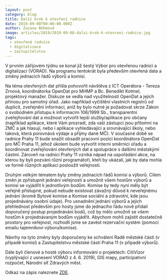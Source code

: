 ```yaml
---
layout: post
category: blog
title: Další krok k otevření radnice
date: 2019-09-08T00:00:00.000Z
author: Zuzana Böhmová
image: articles/2019/2019-09-08-dalsi-krok-k-otevreni-radnice.jpg
tags: 
  - otevřená radnice 
  - digitalizace
  - zastupitelstvo
---
```


V prvním zářijovém týdnu se konal již šestý Výbor pro otevřenou radnici a digitalizaci (VORAD). Na programu tentokrát byla především otevřená data a změny jednacích řádů výborů a komisí.


Na téma otevřených dat přišla pohovořit návštěva z ICT Operátora - Tereza Zrnová, koordinátorka OpenDat pro MHMP a Bc. Benedikt Kotmel, projektový manažer. Diskuze se vedla nad využitelností OpenDat a jejich přínosu pro samotný úřad. Jako například vyčištění vlastních registrů od duplicit, zveřejnění informací, aniž by bylo nutné je požadovat skrze Zákon o svobodném přístupu k informacím 106/1999 Sb., transparentní zveřejňování dat a možnost vytvořit lepší služby/aplikace pro občany (například aplikace, které Vám prozradí, zda vaši zástupci jsou přítomni na ZMČ a jak hlasují, nebo i aplikace vyhledávající a srovnávající školy, nebo taková, která porovnává výdaje a příjmy dané MČ). V současné době se radnice Prahy 11 bude snažit obsadit pracovní pozici koordinátora OpenDat pro MČ Praha 11, jehož úkolem bude vytvořit interní směrnici úřadu a koordinovat zveřejňování otevřených dat a spolupráce s dalšími městskými částmi. Zároveň na radnici Prahy 11 vzniká nápad na uspořádání akce, na kterou by byli pozváni různí programátoři, kteří by ukázali, jak by data mohla ve formě různých aplikací posloužit veřejnosti.  


Druhým velkým tématem byly změny jednacích řádů komisí a výborů. Cílem změn je zpřístupnit jednání veřejnosti a umožnit všem hostům výborů a komisí se vyjádřit k jednotlivým bodům. Komise by tedy nyní měly být veřejně přístupné, pokud nebude existovat závažný důvod k neveřejnému jednání (kromě Bytové komise a Komise sociální a zdravotní, kde jsou projednávány osobní údaje). Pro usnadnění jednání výborů a jejich přehlednost především pro hosty jsme do jednacího řádu nově přidali doporučený postup projednávání bodů, což by mělo umožnit se všem hostům k projednávaným bodům vyjádřit. Abychom mohli zajistit dostatečně prostory pro veřejnost, rozhodli jsme se zavést rezervační systém (pomocí emailu tajemníkovi výboru/komise).

Návrhy na tyto změny byly doporučeny ke schválení Radě městské části (v případě komisí) a Zastupitelstvu městské části Praha 11 (v případě výborů).

Dále byli členové a hosté výboru informování o projektech: CitiVizor (vyplývající z usnesení VORAD z 4. 6. 2019), GIS mapy, participativní rozpočet, Národní síť Zdravých měst.





Odkaz na zápis naleznete [ZDE](https://www.praha11.cz/redakce/index.php?lanG=cs&clanek=785&slozka=12&xsekce=150&slozka=12&komise=64&from_date_usn=29.+7.+2019&to_date_usn=).
